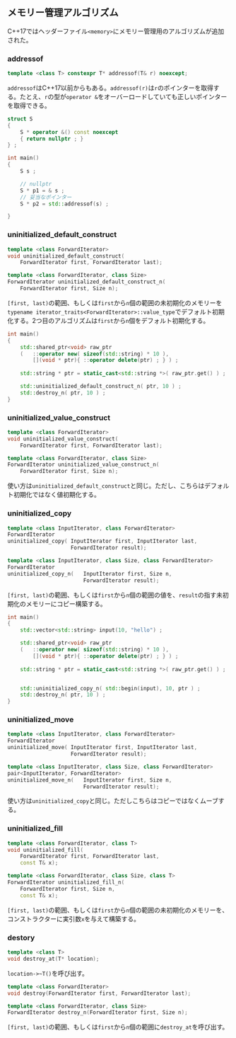 ## メモリー管理アルゴリズム

C++17ではヘッダーファイル`<memory>`にメモリー管理用のアルゴリズムが追加された。

### addressof

~~~c++
template <class T> constexpr T* addressof(T& r) noexcept;
~~~

`addressof`はC++17以前からもある。`addressof(r)`は`r`のポインターを取得する。たとえ、`r`の型が`operator &`をオーバーロードしていても正しいポインターを取得できる。

~~~cpp
struct S
{
    S * operator &() const noexcept
    { return nullptr ; } 
} ;

int main()
{
    S s ;

    // nullptr
    S * p1 = & s ;
    // 妥当なポインター
    S * p2 = std::addressof(s) ;

}
~~~

### uninitialized_default_construct

~~~c++
template <class ForwardIterator>
void uninitialized_default_construct(
    ForwardIterator first, ForwardIterator last);

template <class ForwardIterator, class Size>
ForwardIterator uninitialized_default_construct_n(
    ForwardIterator first, Size n);
~~~

`[first, last)`の範囲、もしくは`first`から`n`個の範囲の未初期化のメモリーを`typename iterator_traits<ForwardIterator>::value_type`でデフォルト初期化する。2つ目のアルゴリズムは`first`から`n`個をデフォルト初期化する。

~~~cpp
int main()
{
    std::shared_ptr<void> raw_ptr
    (   ::operator new( sizeof(std::string) * 10 ),
        [](void * ptr){ ::operator delete(ptr) ; } ) ;
 
    std::string * ptr = static_cast<std::string *>( raw_ptr.get() ) ;

    std::uninitialized_default_construct_n( ptr, 10 ) ;
    std::destroy_n( ptr, 10 ) ;
}
~~~

### uninitialized_value_construct

~~~c++
template <class ForwardIterator>
void uninitialized_value_construct(
    ForwardIterator first, ForwardIterator last);

template <class ForwardIterator, class Size>
ForwardIterator uninitialized_value_construct_n(
    ForwardIterator first, Size n);
~~~

使い方は`uninitialized_default_construct`と同じ。ただし、こちらはデフォルト初期化ではなく値初期化する。

### uninitialized_copy

~~~c++
template <class InputIterator, class ForwardIterator>
ForwardIterator
uninitialized_copy( InputIterator first, InputIterator last,
                    ForwardIterator result);

template <class InputIterator, class Size, class ForwardIterator>
ForwardIterator
uninitialized_copy_n(   InputIterator first, Size n,
                        ForwardIterator result);
~~~

`[first, last)`の範囲、もしくは`first`から`n`個の範囲の値を、`result`の指す未初期化のメモリーにコピー構築する。

~~~cpp
int main()
{
    std::vector<std::string> input(10, "hello") ;

    std::shared_ptr<void> raw_ptr
    (   ::operator new( sizeof(std::string) * 10 ),
        [](void * ptr){ ::operator delete(ptr) ; } ) ;
 
    std::string * ptr = static_cast<std::string *>( raw_ptr.get() ) ;


    std::uninitialized_copy_n( std::begin(input), 10, ptr ) ;
    std::destroy_n( ptr, 10 ) ;
}
~~~

### uninitialized_move

~~~c++
template <class InputIterator, class ForwardIterator>
ForwardIterator
uninitialized_move( InputIterator first, InputIterator last,
                    ForwardIterator result);

template <class InputIterator, class Size, class ForwardIterator>
pair<InputIterator, ForwardIterator>
uninitialized_move_n(   InputIterator first, Size n,
                        ForwardIterator result);
~~~

使い方は`uninitialized_copy`と同じ。ただしこちらはコピーではなくムーブする。

### uninitialized_fill

~~~c++
template <class ForwardIterator, class T>
void uninitialized_fill(
    ForwardIterator first, ForwardIterator last,
    const T& x);

template <class ForwardIterator, class Size, class T>
ForwardIterator uninitialized_fill_n(
    ForwardIterator first, Size n,
    const T& x);
~~~

`[first, last)`の範囲、もしくは`first`から`n`個の範囲の未初期化のメモリーを、コンストラクターに実引数`x`を与えて構築する。


### destory

~~~c++
template <class T>
void destroy_at(T* location);
~~~

`location->~T()`を呼び出す。

~~~c++
template <class ForwardIterator>
void destroy(ForwardIterator first, ForwardIterator last);

template <class ForwardIterator, class Size>
ForwardIterator destroy_n(ForwardIterator first, Size n);
~~~

`[first, last)`の範囲、もしくは`first`から`n`個の範囲に`destroy_at`を呼び出す。
